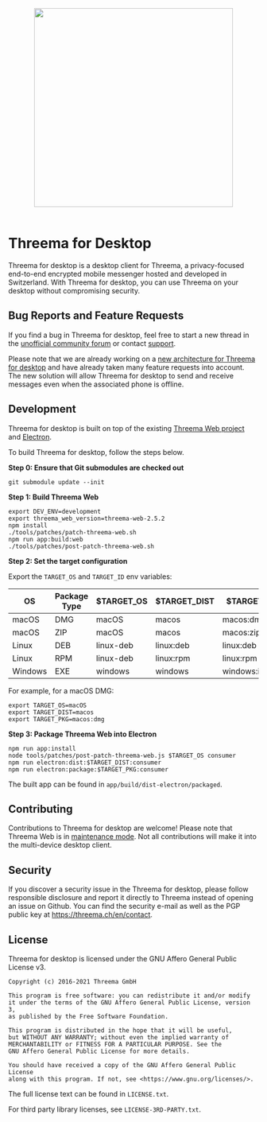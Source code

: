 <div align="center">
  <!-- Centered README header hack -->
  <img width="400" src="logo.svg">
  <br><br>
</div>

# Threema for Desktop

Threema for desktop is a desktop client for Threema, a privacy-focused
end-to-end encrypted mobile messenger hosted and developed in Switzerland. With
Threema for desktop, you can use Threema on your desktop without compromising
security.

## Bug Reports and Feature Requests

If you find a bug in Threema for desktop, feel free to start a new thread in the
[unofficial community forum](https://threema-forum.de/index.php?board/23-bugs-und-fehlermeldungen/)
or contact
[support](https://threema.ch/en/request/default?i_have_read_the_faq=1).

Please note that we are already working on a
[new architecture for Threema for desktop](https://threema.ch/en/blog/posts/md-architectural-overview-intro)
and have already taken many feature requests into account. The new solution will
allow Threema for desktop to send and receive messages even when the associated
phone is offline.

## Development

Threema for desktop is built on top of the existing
[Threema Web project](https://github.com/threema-ch/threema-web) and
[Electron](https://www.electronjs.org).

To build Threema for desktop, follow the steps below.

**Step 0: Ensure that Git submodules are checked out**

    git submodule update --init

**Step 1: Build Threema Web**

    export DEV_ENV=development
    export threema_web_version=threema-web-2.5.2
    npm install
    ./tools/patches/patch-threema-web.sh
    npm run app:build:web
    ./tools/patches/post-patch-threema-web.sh

**Step 2: Set the target configuration**

Export the `TARGET_OS` and `TARGET_ID` env variables:

| OS      | Package Type | $TARGET_OS | $TARGET_DIST | $TARGET_PKG       |
| ------- | ------------ | ---------- | ------------ | ----------------- |
| macOS   | DMG          | macOS      | macos        | macos:dmg         |
| macOS   | ZIP          | macOS      | macos        | macos:zip         |
| Linux   | DEB          | linux-deb  | linux:deb    | linux:deb         |
| Linux   | RPM          | linux-deb  | linux:rpm    | linux:rpm         |
| Windows | EXE          | windows    | windows      | windows:installer |

For example, for a macOS DMG:

    export TARGET_OS=macOS
    export TARGET_DIST=macos
    export TARGET_PKG=macos:dmg

**Step 3: Package Threema Web into Electron**

    npm run app:install
    node tools/patches/post-patch-threema-web.js $TARGET_OS consumer
    npm run electron:dist:$TARGET_DIST:consumer
    npm run electron:package:$TARGET_PKG:consumer

The built app can be found in `app/build/dist-electron/packaged`.

## Contributing

Contributions to Threema for desktop are welcome! Please note that Threema Web
is in [maintenance mode](https://github.com/threema-ch/threema-web/pull/996).
Not all contributions will make it into the multi-device desktop client.

## Security

If you discover a security issue in the Threema for desktop, please follow
responsible disclosure and report it directly to Threema instead of opening an
issue on Github. You can find the security e-mail as well as the PGP public key
at <https://threema.ch/en/contact>.

## License

Threema for desktop is licensed under the GNU Affero General Public License v3.

    Copyright (c) 2016-2021 Threema GmbH

    This program is free software: you can redistribute it and/or modify
    it under the terms of the GNU Affero General Public License, version 3,
    as published by the Free Software Foundation.

    This program is distributed in the hope that it will be useful,
    but WITHOUT ANY WARRANTY; without even the implied warranty of
    MERCHANTABILITY or FITNESS FOR A PARTICULAR PURPOSE. See the
    GNU Affero General Public License for more details.

    You should have received a copy of the GNU Affero General Public License
    along with this program. If not, see <https://www.gnu.org/licenses/>.

The full license text can be found in `LICENSE.txt`.

For third party library licenses, see `LICENSE-3RD-PARTY.txt`.
